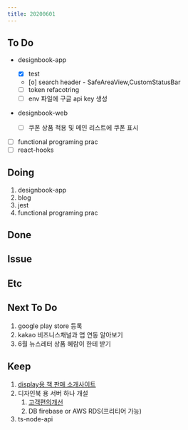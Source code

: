 ```yaml
---
title: 20200601
---
```


## To Do

- designbook-app

  - [x] test
  - [o] search header - SafeAreaView,CustomStatusBar
  - [ ] token refacotring
  - [ ] env 파일에 구글 api key 생성

- designbook-web
  - [ ] 쿠폰 상품 적용 및 메인 리스트에 쿠폰 표시
- [ ] functional programing prac
- [ ] react-hooks

## Doing

1. designbook-app
2. blog
3. jest
4. functional programing prac

## Done

## Issue

## Etc

## Next To Do

1. google play store 등록
2. kakao 비즈니스채널과 앱 연동 알아보기
3. 6월 뉴스레터 상품 혜람이 한테 받기

## Keep

1. [display용 책 판매 소개사이트](https://www.notion.so/664d830ecbd64cfd92ec8d22efa725fa)
2. 디자인북 용 서버 하나 개설
   1. [ 고객편의개선 ](https://www.notion.so/ec91e42cfe2a40da8c1f01f5d3c83c4a)
   2. DB firebase or AWS RDS(프리티어 가능)
3. ts-node-api

